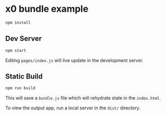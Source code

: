 
# x0 bundle example

```sh
npm install
```

## Dev Server

```sh
npm start
```

Editing `pages/index.js` will live update in the development server.

## Static Build

```sh
npm run build
```

This will save a `bundle.js` file which will rehydrate state in the `index.html`.

To view the output app, run a local server in the `dist/` directory.
